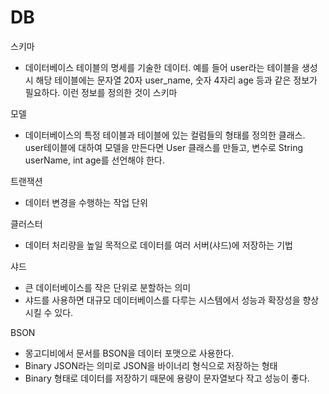 # DB

스키마

* 데이터베이스 테이블의 명세를 기술한 데이터. 예를 들어 user라는 테이블을 생성 시 해당 테이블에는 문자열 20자 user\_name, 숫자 4자리 age 등과 같은 정보가 필요하다. 이런 정보를 정의한 것이 스키마



모델

* 데이터베이스의 특정 테이블과 테이블에 있는 컬럼들의 형태를 정의한 클래스. user테이블에 대하여 모델을 만든다면 User 클래스를 만들고, 변수로 String userName, int age를 선언해야 한다.



트랜잭션

* 데이터 변경을 수행하는 작업 단위



클러스터

* 데이터 처리량을 높일 목적으로 데이터를 여러 서버(샤드)에 저장하는 기법



샤드

* 큰 데이터베이스를 작은 단위로 분할하는 의미
* 샤드를 사용하면 대규모 데이터베이스를 다루는 시스템에서 성능과 확장성을 향상시킬 수 있다.



BSON

* 몽고디비에서 문서를 BSON을 데이터 포맷으로 사용한다.
* Binary JSON라는 의미로 JSON을 바이너리 형식으로 저장하는 형태
* Binary 형태로 데이터를 저장하기 때문에 용량이 문자열보다 작고 성능이 좋다.
